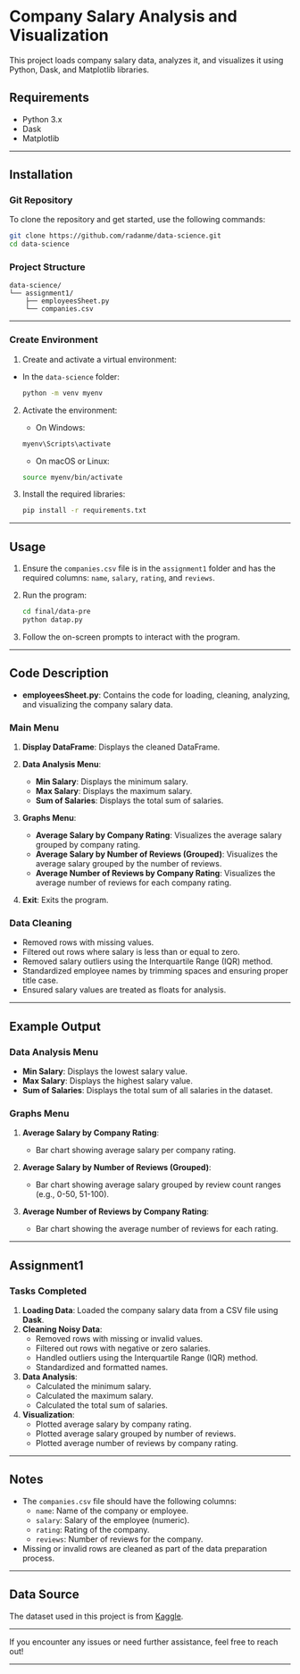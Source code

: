 # Company Salary Analysis and Visualization

This project loads company salary data, analyzes it, and visualizes it using Python, Dask, and Matplotlib libraries.

## Requirements

- Python 3.x
- Dask
- Matplotlib

---

## Installation

### Git Repository

To clone the repository and get started, use the following commands:

```bash
git clone https://github.com/radanme/data-science.git
cd data-science
```

### Project Structure

```
data-science/
└── assignment1/
    ├── employeesSheet.py
    └── companies.csv
```

---

### Create Environment

1. Create and activate a virtual environment:

- In the `data-science` folder:

  ```sh
  python -m venv myenv
  ```

2. Activate the environment:

   - On Windows:

   ```sh
   myenv\Scripts\activate
   ```

   - On macOS or Linux:

   ```sh
   source myenv/bin/activate
   ```

3. Install the required libraries:

   ```sh
   pip install -r requirements.txt
   ```

---

## Usage

1. Ensure the `companies.csv` file is in the `assignment1` folder and has the required columns: `name`, `salary`, `rating`, and `reviews`.
2. Run the program:

   ```sh
   cd final/data-pre
   python datap.py
   ```

3. Follow the on-screen prompts to interact with the program.

---

## Code Description

- **employeesSheet.py**: Contains the code for loading, cleaning, analyzing, and visualizing the company salary data.

### Main Menu

1. **Display DataFrame**: Displays the cleaned DataFrame.
2. **Data Analysis Menu**:
   - **Min Salary**: Displays the minimum salary.
   - **Max Salary**: Displays the maximum salary.
   - **Sum of Salaries**: Displays the total sum of salaries.
3. **Graphs Menu**:

   - **Average Salary by Company Rating**: Visualizes the average salary grouped by company rating.
   - **Average Salary by Number of Reviews (Grouped)**: Visualizes the average salary grouped by the number of reviews.
   - **Average Number of Reviews by Company Rating**: Visualizes the average number of reviews for each company rating.

4. **Exit**: Exits the program.

### Data Cleaning

- Removed rows with missing values.
- Filtered out rows where salary is less than or equal to zero.
- Removed salary outliers using the Interquartile Range (IQR) method.
- Standardized employee names by trimming spaces and ensuring proper title case.
- Ensured salary values are treated as floats for analysis.

---

## Example Output

### Data Analysis Menu

- **Min Salary**: Displays the lowest salary value.
- **Max Salary**: Displays the highest salary value.
- **Sum of Salaries**: Displays the total sum of all salaries in the dataset.

### Graphs Menu

1. **Average Salary by Company Rating**:

   - Bar chart showing average salary per company rating.

2. **Average Salary by Number of Reviews (Grouped)**:

   - Bar chart showing average salary grouped by review count ranges (e.g., 0-50, 51-100).

3. **Average Number of Reviews by Company Rating**:
   - Bar chart showing the average number of reviews for each rating.

---

## Assignment1

### Tasks Completed

1. **Loading Data**: Loaded the company salary data from a CSV file using **Dask**.
2. **Cleaning Noisy Data**:
   - Removed rows with missing or invalid values.
   - Filtered out rows with negative or zero salaries.
   - Handled outliers using the Interquartile Range (IQR) method.
   - Standardized and formatted names.
3. **Data Analysis**:
   - Calculated the minimum salary.
   - Calculated the maximum salary.
   - Calculated the total sum of salaries.
4. **Visualization**:
   - Plotted average salary by company rating.
   - Plotted average salary grouped by number of reviews.
   - Plotted average number of reviews by company rating.

---

## Notes

- The `companies.csv` file should have the following columns:
  - `name`: Name of the company or employee.
  - `salary`: Salary of the employee (numeric).
  - `rating`: Rating of the company.
  - `reviews`: Number of reviews for the company.
- Missing or invalid rows are cleaned as part of the data preparation process.

---

## Data Source

The dataset used in this project is from [Kaggle](https://www.kaggle.com/datasets/iqmansingh/company-employee-dataset).

---

If you encounter any issues or need further assistance, feel free to reach out!

---
